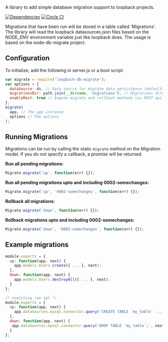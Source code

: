 A library to add simple database migration support to loopback projects.

[![Dependencies](http://img.shields.io/david/fullcube/loopback-db-migrate.svg?style=flat)](https://david-dm.org/fullcube/loopback-db-migrate) [![Circle CI](https://circleci.com/gh/fullcube/loopback-db-migrate.svg?style=svg)](https://circleci.com/gh/fullcube/loopback-db-migrate)

Migrations that have been run will be stored in a table called 'Migrations'.
The library will read the loopback datasources.json files based on the NODE_ENV environment variable just like loopback does.
The usage is based on the node-db-migrate project.


## Configuration

To initialize, add the following in server.js or a boot script:

```javascript
var migrate = require('loopback-db-migrate');
var options = {
  dataSource: ds, // Data source for migrate data persistence (defaults to 'db'),
  migrationsDir: path.join(__dirname, 'migrations'), // Migrations directory.
  enableRest: true // Expose migrate and rollback methods via REST api.
};
migrate(
  app, // The app instance
  options // The options
);
```

## Running Migrations

Migrations can be run by calling the static `migrate` method on the Migration model. If you do not specify a callback, a promise will be returned.

**Run all pending migrations:**
```javascript
Migrate.migrate('up', function(err) {});
```

**Run all pending migrations upto and including 0002-somechanges:**
```javascript
Migrate.migrate('up', '0002-somechanges', function(err) {});
```

**Rollback all migrations:**
```javascript
Migrate.migrate('down', function(err) {});
```

**Rollback migrations upto and including 0002-somechanges:**
```javascript
Migrate.migrate('down', '0002-somechanges', function(err) {});
```

## Example migrations
```javascript
module.exports = {
  up: function(app, next) {
    app.models.Users.create({ ... }, next);
  },
  down: function(app, next) {
    app.models.Users.destroyAll({ ... }, next);
  }
};
```

```javascript
/* executing raw sql */
module.exports = {
  up: function(app, next) {
    app.dataSources.mysql.connector.query('CREATE TABLE `my_table` ...;', next);
  },
  down: function(app, next) {
   app.dataSources.mysql.connector.query('DROP TABLE `my_table`;', next);
  }
};
```

